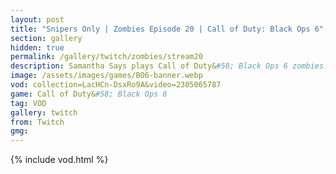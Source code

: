 ```yaml
---
layout: post
title: "Snipers Only | Zombies Episode 20 | Call of Duty: Black Ops 6"
section: gallery
hidden: true
permalink: /gallery/twitch/zombies/stream20
description: Samantha Says plays Call of Duty&#58; Black Ops 6 zombies. Episode 20.
image: /assets/images/games/BO6-banner.webp
vod: collection=LacHCn-DsxRo9A&video=2305065787
game: Call of Duty&#58; Black Ops 6
tag: VOD
gallery: twitch
from: Twitch
gmg:
---
```

{% include vod.html %}